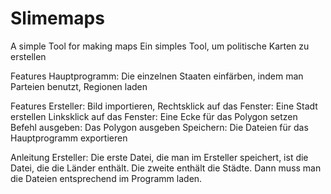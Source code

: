 # Slimemaps
A simple Tool for making maps
Ein simples Tool, um politische Karten zu erstellen


Features Hauptprogramm:
Die einzelnen Staaten einfärben, indem man Parteien benutzt,
Regionen laden

Features Ersteller:
Bild importieren,
Rechtsklick auf das Fenster: Eine Stadt erstellen
Linksklick auf das Fenster: Eine Ecke für das Polygon setzen
Befehl ausgeben: Das Polygon ausgeben
Speichern: Die Dateien für das Hauptprogramm exportieren


Anleitung Ersteller:
Die erste Datei, die man im Ersteller speichert, ist die Datei, die die Länder enthält. Die zweite enthält die Städte.
Dann muss man die Dateien entsprechend im Programm laden.
